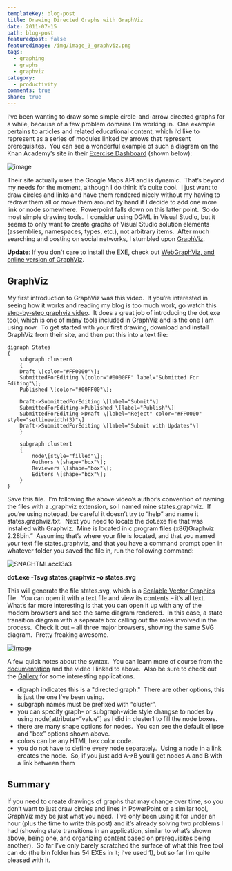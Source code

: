 ```yaml
---
templateKey: blog-post
title: Drawing Directed Graphs with GraphViz
date: 2011-07-15
path: blog-post
featuredpost: false
featuredimage: /img/image_3_graphviz.png
tags:
  - graphing
  - graphs
  - graphviz
category:
  - productivity
comments: true
share: true
---
```


I’ve been wanting to draw some simple circle-and-arrow directed graphs for a while, because of a few problem domains I’m working in.  One example pertains to articles and related educational content, which I’d like to represent as a series of modules linked by arrows that represent prerequisites.  You can see a wonderful example of such a diagram on the Khan Academy’s site in their [Exercise Dashboard](http://www.khanacademy.org/exercisedashboard) (shown below):

![image](/img/image_3_graphviz.png "image")

Their site actually uses the Google Maps API and is dynamic.  That’s beyond my needs for the moment, although I do think it’s quite cool.  I just want to draw circles and links and have them rendered nicely without my having to redraw them all or move them around by hand if I decide to add one more link or node somewhere.  Powerpoint falls down on this latter point.  So do most simple drawing tools.  I consider using DGML in Visual Studio, but it seems to only want to create graphs of Visual Studio solution elements (assemblies, namespaces, types, etc.), not arbitrary items.  After much searching and posting on social networks, I stumbled upon [GraphViz](http://graphviz.org).

**Update**: If you don't care to install the EXE, check out [WebGraphViz, and online version of GraphViz](http://webgraphviz.com/).

## GraphViz

My first introduction to GraphViz was this video.  If you’re interested in seeing how it works and reading my blog is too much work, go watch this [step-by-step graphviz video](http://vimeo.com/7860697).  It does a great job of introducing the dot.exe tool, which is one of many tools included in GraphViz and is the one I am using now.  To get started with your first drawing, download and install GraphViz from their site, and then put this into a text file:

```
digraph States
{
    subgraph cluster0
    {
    Draft \[color="#FF0000"\];
    SubmittedForEditing \[color="#0000FF" label="Submitted For Editing"\];
    Published \[color="#00FF00"\];

    Draft->SubmittedForEditing \[label="Submit"\]
    SubmittedForEditing->Published \[label="Publish"\]
    SubmittedForEditing->Draft \[label="Reject" color="#FF0000" style="setlinewidth(3)"\]
    Draft->SubmittedForEditing \[label="Submit with Updates"\]
    }

    subgraph cluster1
    {
        node\[style="filled"\];
        Authors \[shape="box"\];
        Reviewers \[shape="box"\];
        Editors \[shape="box"\];
    }
}
```

Save this file.  I’m following the above video’s author’s convention of naming the files with a .graphviz extension, so I named mine states.graphviz.  If you’re using notepad, be careful it doesn’t try to “help” and name it states.graphviz.txt.  Next you need to locate the dot.exe file that was installed with Graphviz.  Mine is located in c:program files (x86)Graphviz 2.28bin.”  Assuming that’s where your file is located, and that you named your text file states.graphviz, and that you have a command prompt open in whatever folder you saved the file in, run the following command:

![SNAGHTMLacc13a3](/img/SNAGHTMLacc13a3_1.png "SNAGHTMLacc13a3")

**dot.exe -Tsvg states.graphviz –o states.svg**

This will generate the file states.svg, which is a [Scalable Vector Graphics](http://en.wikipedia.org/wiki/Scalable_Vector_Graphics) file.  You can open it with a text file and view its contents – it’s all text.  What’s far more interesting is that you can open it up with any of the modern browsers and see the same diagram rendered.  In this case, a state transition diagram with a separate box calling out the roles involved in the process.  Check it out – all three major browsers, showing the same SVG diagram.  Pretty freaking awesome.

[![image](/img/image_thumb_1_graphviz.png "image")](/wp-content/files/media/image/Windows-Live-Writer/Drawing-Directed-Graphs-with-GraphViz_E14E/image_5.png)

A few quick notes about the syntax.  You can learn more of course from the [documentation](http://graphviz.org/Documentation.php) and the video I linked to above.  Also be sure to check out the [Gallery](http://graphviz.org/Gallery.php) for some interesting applications.

- digraph indicates this is a "directed graph."  There are other options, this is just the one I’ve been using.
- subgraph names must be prefixed with “cluster”.
- you can specify graph- or subgraph-wide style changse to nodes by using node\[attribute=”value”\] as I did in cluster1 to fill the node boxes.
- there are many shape options for nodes.  You can see the default ellipse and “box” options shown above.
- colors can be any HTML hex color code.
- you do not have to define every node separately.  Using a node in a link creates the node.  So, if you just add A->B you’ll get nodes A and B with a link between them

## Summary

If you need to create drawings of graphs that may change over time, so you don’t want to just draw circles and lines in PowerPoint or a similar tool, GraphViz may be just what you need.  I’ve only been using it for under an hour (plus the time to write this post) and it’s already solving two problems I had (showing state transitions in an application, similar to what’s shown above, being one, and organizing content based on prerequisites being another).  So far I’ve only barely scratched the surface of what this free tool can do (the bin folder has 54 EXEs in it; I’ve used 1), but so far I’m quite pleased with it.
